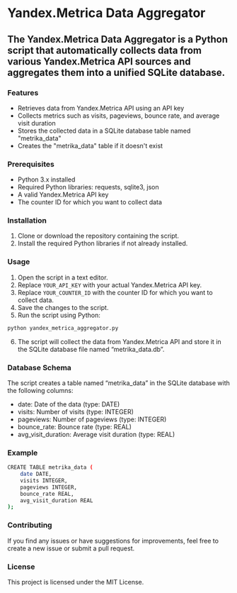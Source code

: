 # Yandex.Metrica Data Aggregator

## The Yandex.Metrica Data Aggregator is a Python script that automatically collects data from various Yandex.Metrica API sources and aggregates them into a unified SQLite database.

### Features
* Retrieves data from Yandex.Metrica API using an API key
* Collects metrics such as visits, pageviews, bounce rate, and average visit duration
* Stores the collected data in a SQLite database table named "metrika_data"
* Creates the "metrika_data" table if it doesn't exist

### Prerequisites
* Python 3.x installed
* Required Python libraries: requests, sqlite3, json
* A valid Yandex.Metrica API key
* The counter ID for which you want to collect data

### Installation
1. Clone or download the repository containing the script.
2. Install the required Python libraries if not already installed.

### Usage
1. Open the script in a text editor.
2. Replace `YOUR_API_KEY` with your actual Yandex.Metrica API key.
3. Replace `YOUR_COUNTER_ID` with the counter ID for which you want to collect data.
4. Save the changes to the script.
5. Run the script using Python:
```bash
python yandex_metrica_aggregator.py
```
6. The script will collect the data from Yandex.Metrica API and store it in the SQLite database file named “metrika_data.db”.

### Database Schema
The script creates a table named “metrika_data” in the SQLite database with the following columns:

* date: Date of the data (type: DATE)
* visits: Number of visits (type: INTEGER)
* pageviews: Number of pageviews (type: INTEGER)
* bounce_rate: Bounce rate (type: REAL)
* avg_visit_duration: Average visit duration (type: REAL)

### Example
```bash
CREATE TABLE metrika_data (
    date DATE,
    visits INTEGER,
    pageviews INTEGER,
    bounce_rate REAL,
    avg_visit_duration REAL
);
```

### Contributing
If you find any issues or have suggestions for improvements, feel free to create a new issue or submit a pull request.

### License
This project is licensed under the MIT License.
